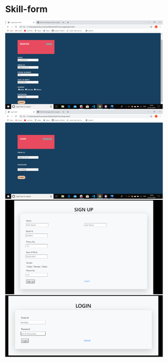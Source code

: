 # Skill-form
![](Screenshot%20(23).png)
![](Screenshot%20(22).png)
![](Screenshot%20(25).png)
![](Screenshot%20(24).png)
